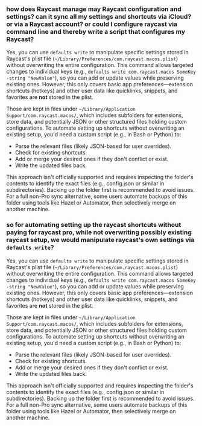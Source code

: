 ### how does Raycast manage may Raycast configuration and settings? can it sync all my settings and shortcuts via iCloud? or via a Raycast account? or could I configure raycast via command line and thereby write a script that configures my Raycast?

Yes, you can use `defaults write` to manipulate specific settings stored in Raycast's plist file (`~/Library/Preferences/com.raycast.macos.plist`) without overwriting the entire configuration. This command allows targeted changes to individual keys (e.g., `defaults write com.raycast.macos SomeKey -string "NewValue"`), so you can add or update values while preserving existing ones. However, this only covers basic app preferences—extension shortcuts (hotkeys) and other user data like quicklinks, snippets, and favorites are **not** stored in the plist.

Those are kept in files under `~/Library/Application Support/com.raycast.macos/`, which includes subfolders for extensions, store data, and potentially JSON or other structured files holding custom configurations. To automate setting up shortcuts without overwriting an existing setup, you'd need a custom script (e.g., in Bash or Python) to:
- Parse the relevant files (likely JSON-based for user overrides).
- Check for existing shortcuts.
- Add or merge your desired ones if they don't conflict or exist.
- Write the updated files back.

This approach isn't officially supported and requires inspecting the folder's contents to identify the exact files (e.g., config.json or similar in subdirectories). Backing up the folder first is recommended to avoid issues. For a full non-Pro sync alternative, some users automate backups of this folder using tools like Hazel or Automator, then selectively merge on another machine.

### so for automating setting up the raycast shortcuts without paying for raycast pro, while not overwriting possibly existing raycast setup, we would manipulate raycast's own settings via `defaults write`?

Yes, you can use `defaults write` to manipulate specific settings stored in Raycast's plist file (`~/Library/Preferences/com.raycast.macos.plist`) without overwriting the entire configuration. This command allows targeted changes to individual keys (e.g., `defaults write com.raycast.macos SomeKey -string "NewValue"`), so you can add or update values while preserving existing ones. However, this only covers basic app preferences—extension shortcuts (hotkeys) and other user data like quicklinks, snippets, and favorites are **not** stored in the plist.

Those are kept in files under `~/Library/Application Support/com.raycast.macos/`, which includes subfolders for extensions, store data, and potentially JSON or other structured files holding custom configurations. To automate setting up shortcuts without overwriting an existing setup, you'd need a custom script (e.g., in Bash or Python) to:
- Parse the relevant files (likely JSON-based for user overrides).
- Check for existing shortcuts.
- Add or merge your desired ones if they don't conflict or exist.
- Write the updated files back.

This approach isn't officially supported and requires inspecting the folder's contents to identify the exact files (e.g., config.json or similar in subdirectories). Backing up the folder first is recommended to avoid issues. For a full non-Pro sync alternative, some users automate backups of this folder using tools like Hazel or Automator, then selectively merge on another machine.